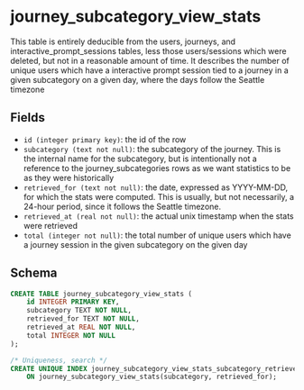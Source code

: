 # journey_subcategory_view_stats

This table is entirely deducible from the users, journeys, and
interactive_prompt_sessions tables, less those users/sessions which were
deleted, but not in a reasonable amount of time. It describes the number of
unique users which have a interactive prompt session tied to a journey in a
given subcategory on a given day, where the days follow the Seattle timezone

## Fields

- `id (integer primary key)`: the id of the row
- `subcategory (text not null)`: the subcategory of the journey. This is the internal
  name for the subcategory, but is intentionally not a reference to the journey_subcategories
  rows as we want statistics to be as they were historically
- `retrieved_for (text not null)`: the date, expressed as YYYY-MM-DD, for which
  the stats were computed. This is usually, but not necessarily, a 24-hour period,
  since it follows the Seattle timezone.
- `retrieved_at (real not null)`: the actual unix timestamp when the stats were retrieved
- `total (integer not null)`: the total number of unique users which have a journey
  session in the given subcategory on the given day

## Schema

```sql
CREATE TABLE journey_subcategory_view_stats (
    id INTEGER PRIMARY KEY,
    subcategory TEXT NOT NULL,
    retrieved_for TEXT NOT NULL,
    retrieved_at REAL NOT NULL,
    total INTEGER NOT NULL
);

/* Uniqueness, search */
CREATE UNIQUE INDEX journey_subcategory_view_stats_subcategory_retrieved_for_idx
    ON journey_subcategory_view_stats(subcategory, retrieved_for);
```
